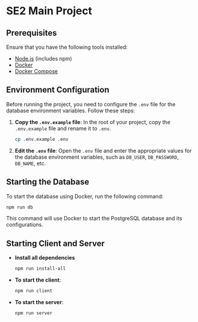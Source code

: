# SE2 Main Project

## Prerequisites

Ensure that you have the following tools installed:

- [Node.js](https://nodejs.org/) (includes npm)
- [Docker](https://www.docker.com/)
- [Docker Compose](https://docs.docker.com/compose/)

## Environment Configuration

Before running the project, you need to configure the `.env` file for the database environment variables. Follow these steps:

1. **Copy the `.env.example` file**:
   In the root of your project, copy the `.env.example` file and rename it to `.env`.

   ```bash
   cp .env.example .env
   ```

2. **Edit the `.env` file**:
   Open the `.env` file and enter the appropriate values for the database environment variables, such as `DB_USER`, `DB_PASSWORD`, `DB_NAME`, etc.

## Starting the Database

To start the database using Docker, run the following command:

```bash
npm run db
```

This command will use Docker to start the PostgreSQL database and its configurations.

## Starting  Client and Server

- **Install all dependencies**

  ```bash
  npm run install-all
  ```

- **To start the client**:

  ```bash
  npm run client
  ```

- **To start the server**:

  ```bash
  npm run server
  ```
